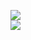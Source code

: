 [![](https://img.shields.io/badge/Made%20With-Github%20Spray-lightgrey.svg?style=for-the-badge&logo=github)](https://github.com/Annihil/github-spray#9374)  
[![](https://i.imgur.com/2DrTn0Z.gif)](https://github.com/Annihil/github-spray)